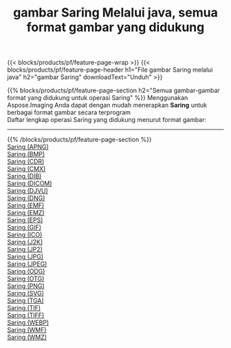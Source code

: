 ﻿---
title: gambar Saring Melalui java, semua format gambar yang didukung 
weight: 3920
url: /id/java/filter 
lang: id
langdirlevel: 2
locales: zh-hans,ja,it,ru,de,es,fr,nl,id,lt,pl,pt,vi,tr,ko,zh-hant,ar,hi,th,sv,cs,uk,he
description: Menggunakan Aspose.Imaging Anda dapat dengan mudah Saring gambar Via java
---

{{< blocks/products/pf/feature-page-wrap >}}
{{< blocks/products/pf/feature-page-header h1="File gambar Saring melalui java" h2="gambar Saring" downloadText="Unduh" >}}


{{% blocks/products/pf/feature-page-section  h2="Semua gambar-gambar format yang didukung untuk operasi Saring" %}}
Menggunakan Aspose.Imaging Anda dapat dengan mudah menerapkan **Saring** untuk berbagai format gambar secara terprogram
<br/>
Daftar lengkap operasi Saring yang didukung menurut format gambar:
<hr/>
{{% /blocks/products/pf/feature-page-section %}}
<div class="container-fluid productfamilypage bg-gray">
    <div class="convertypes bg-gray agp-content section">
        <div class="container">
		<div class="row other-converters">
		    <div class='col-md-2 other-converter remove-lp remove-rp'><a href="/imaging/id/java/filter/apng" >Saring (APNG)</a></div><div class='col-md-2 other-converter remove-lp remove-rp'><a href="/imaging/id/java/filter/bmp" >Saring (BMP)</a></div><div class='col-md-2 other-converter remove-lp remove-rp'><a href="/imaging/id/java/filter/cdr" >Saring (CDR)</a></div><div class='col-md-2 other-converter remove-lp remove-rp'><a href="/imaging/id/java/filter/cmx" >Saring (CMX)</a></div><div class='col-md-2 other-converter remove-lp remove-rp'><a href="/imaging/id/java/filter/dib" >Saring (DIB)</a></div><div class='col-md-2 other-converter remove-lp remove-rp'><a href="/imaging/id/java/filter/dicom" >Saring (DICOM)</a></div><div class='col-md-2 other-converter remove-lp remove-rp'><a href="/imaging/id/java/filter/djvu" >Saring (DJVU)</a></div><div class='col-md-2 other-converter remove-lp remove-rp'><a href="/imaging/id/java/filter/dng" >Saring (DNG)</a></div><div class='col-md-2 other-converter remove-lp remove-rp'><a href="/imaging/id/java/filter/emf" >Saring (EMF)</a></div><div class='col-md-2 other-converter remove-lp remove-rp'><a href="/imaging/id/java/filter/emz" >Saring (EMZ)</a></div><div class='col-md-2 other-converter remove-lp remove-rp'><a href="/imaging/id/java/filter/eps" >Saring (EPS)</a></div><div class='col-md-2 other-converter remove-lp remove-rp'><a href="/imaging/id/java/filter/gif" >Saring (GIF)</a></div><div class='col-md-2 other-converter remove-lp remove-rp'><a href="/imaging/id/java/filter/ico" >Saring (ICO)</a></div><div class='col-md-2 other-converter remove-lp remove-rp'><a href="/imaging/id/java/filter/j2k" >Saring (J2K)</a></div><div class='col-md-2 other-converter remove-lp remove-rp'><a href="/imaging/id/java/filter/jp2" >Saring (JP2)</a></div><div class='col-md-2 other-converter remove-lp remove-rp'><a href="/imaging/id/java/filter/jpg" >Saring (JPG)</a></div><div class='col-md-2 other-converter remove-lp remove-rp'><a href="/imaging/id/java/filter/jpeg" >Saring (JPEG)</a></div><div class='col-md-2 other-converter remove-lp remove-rp'><a href="/imaging/id/java/filter/odg" >Saring (ODG)</a></div><div class='col-md-2 other-converter remove-lp remove-rp'><a href="/imaging/id/java/filter/otg" >Saring (OTG)</a></div><div class='col-md-2 other-converter remove-lp remove-rp'><a href="/imaging/id/java/filter/png" >Saring (PNG)</a></div><div class='col-md-2 other-converter remove-lp remove-rp'><a href="/imaging/id/java/filter/svg" >Saring (SVG)</a></div><div class='col-md-2 other-converter remove-lp remove-rp'><a href="/imaging/id/java/filter/tga" >Saring (TGA)</a></div><div class='col-md-2 other-converter remove-lp remove-rp'><a href="/imaging/id/java/filter/tif" >Saring (TIF)</a></div><div class='col-md-2 other-converter remove-lp remove-rp'><a href="/imaging/id/java/filter/tiff" >Saring (TIFF)</a></div><div class='col-md-2 other-converter remove-lp remove-rp'><a href="/imaging/id/java/filter/webp" >Saring (WEBP)</a></div><div class='col-md-2 other-converter remove-lp remove-rp'><a href="/imaging/id/java/filter/wmf" >Saring (WMF)</a></div><div class='col-md-2 other-converter remove-lp remove-rp'><a href="/imaging/id/java/filter/wmz" >Saring (WMZ)</a></div>
                </div>
        </div>
    </div>
</div>
<br/>
